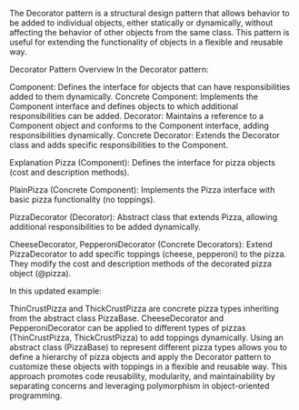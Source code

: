 The Decorator pattern is a structural design pattern that allows behavior to be added to individual objects, either 
statically or dynamically, without affecting the behavior of other objects from the same class. This pattern is useful for 
extending the functionality of objects in a flexible and reusable way.


Decorator Pattern Overview
In the Decorator pattern:

Component: Defines the interface for objects that can have responsibilities added to them dynamically.
Concrete Component: Implements the Component interface and defines objects to which additional responsibilities can be added.
Decorator: Maintains a reference to a Component object and conforms to the Component interface, adding responsibilities dynamically.
Concrete Decorator: Extends the Decorator class and adds specific responsibilities to the Component.


Explanation
Pizza (Component): Defines the interface for pizza objects (cost and description methods).

PlainPizza (Concrete Component): Implements the Pizza interface with basic pizza functionality (no toppings).

PizzaDecorator (Decorator): Abstract class that extends Pizza, allowing additional responsibilities to be added dynamically.

CheeseDecorator, PepperoniDecorator (Concrete Decorators): Extend PizzaDecorator to add specific toppings (cheese, pepperoni) to the pizza. They modify the cost and description methods of the decorated pizza object (@pizza).


In this updated example:

ThinCrustPizza and ThickCrustPizza are concrete pizza types inheriting from the abstract class PizzaBase.
CheeseDecorator and PepperoniDecorator can be applied to different types of pizzas (ThinCrustPizza, ThickCrustPizza) 
to add toppings dynamically.
Using an abstract class (PizzaBase) to represent different pizza types allows you to define a hierarchy of pizza objects and apply 
the Decorator pattern to customize these objects with toppings in a flexible and reusable way. This approach promotes code 
reusability, modularity, and maintainability by separating concerns and leveraging polymorphism in object-oriented programming.





